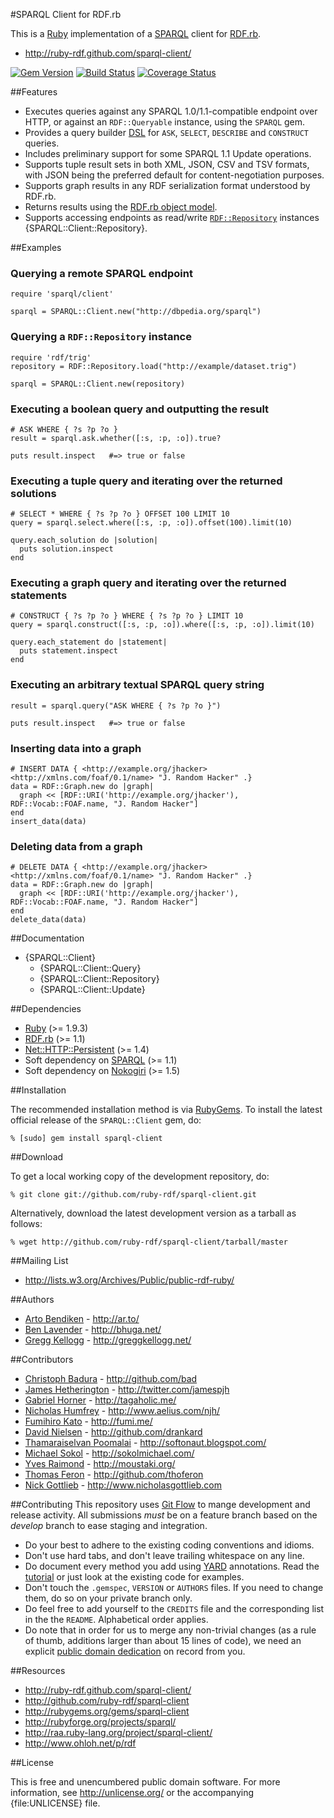 #SPARQL Client for RDF.rb

This is a [Ruby][] implementation of a [SPARQL][] client for [RDF.rb][].

* <http://ruby-rdf.github.com/sparql-client/>

[![Gem Version](https://badge.fury.io/rb/sparql-client.png)](http://badge.fury.io/rb/sparql-client)
[![Build Status](https://travis-ci.org/ruby-rdf/sparql-client.png?branch=master)](http://travis-ci.org/ruby-rdf/sparql-client)
[![Coverage Status](https://coveralls.io/repos/ruby-rdf/sparql-client/badge.svg?branch=master&service=github)](https://coveralls.io/github/ruby-rdf/sparql-client?branch=master)

##Features

* Executes queries against any SPARQL 1.0/1.1-compatible endpoint over HTTP,
  or against an `RDF::Queryable` instance, using the `SPARQL` gem.
* Provides a query builder [DSL][] for `ASK`, `SELECT`, `DESCRIBE` and
  `CONSTRUCT` queries.
* Includes preliminary support for some SPARQL 1.1 Update operations.
* Supports tuple result sets in both XML, JSON, CSV and TSV formats, with JSON being
  the preferred default for content-negotiation purposes.
* Supports graph results in any RDF serialization format understood by RDF.rb.
* Returns results using the [RDF.rb object model][RDF.rb model].
* Supports accessing endpoints as read/write [`RDF::Repository`][RDF::Repository]
  instances {SPARQL::Client::Repository}.

##Examples

### Querying a remote SPARQL endpoint
    require 'sparql/client'

    sparql = SPARQL::Client.new("http://dbpedia.org/sparql")

### Querying a `RDF::Repository` instance

    require 'rdf/trig'
    repository = RDF::Repository.load("http://example/dataset.trig")

    sparql = SPARQL::Client.new(repository)

### Executing a boolean query and outputting the result

    # ASK WHERE { ?s ?p ?o }
    result = sparql.ask.whether([:s, :p, :o]).true?

    puts result.inspect   #=> true or false

### Executing a tuple query and iterating over the returned solutions

    # SELECT * WHERE { ?s ?p ?o } OFFSET 100 LIMIT 10
    query = sparql.select.where([:s, :p, :o]).offset(100).limit(10)

    query.each_solution do |solution|
      puts solution.inspect
    end

### Executing a graph query and iterating over the returned statements

    # CONSTRUCT { ?s ?p ?o } WHERE { ?s ?p ?o } LIMIT 10
    query = sparql.construct([:s, :p, :o]).where([:s, :p, :o]).limit(10)

    query.each_statement do |statement|
      puts statement.inspect
    end

### Executing an arbitrary textual SPARQL query string

    result = sparql.query("ASK WHERE { ?s ?p ?o }")

    puts result.inspect   #=> true or false

### Inserting data into a graph

    # INSERT DATA { <http://example.org/jhacker> <http://xmlns.com/foaf/0.1/name> "J. Random Hacker" .}
    data = RDF::Graph.new do |graph|
      graph << [RDF::URI('http://example.org/jhacker'), RDF::Vocab::FOAF.name, "J. Random Hacker"]
    end
    insert_data(data)

### Deleting data from a graph

    # DELETE DATA { <http://example.org/jhacker> <http://xmlns.com/foaf/0.1/name> "J. Random Hacker" .}
    data = RDF::Graph.new do |graph|
      graph << [RDF::URI('http://example.org/jhacker'), RDF::Vocab::FOAF.name, "J. Random Hacker"]
    end
    delete_data(data)

##Documentation

* {SPARQL::Client}
  * {SPARQL::Client::Query}
  * {SPARQL::Client::Repository}
  * {SPARQL::Client::Update}

##Dependencies

* [Ruby](http://ruby-lang.org/) (>= 1.9.3)
* [RDF.rb](http://rubygems.org/gems/rdf) (>= 1.1)
* [Net::HTTP::Persistent](http://rubygems.org/gems/net-http-persistent) (>= 1.4)
* Soft dependency on [SPARQL](http://rubygems.org/gems/sparql) (>= 1.1)
* Soft dependency on [Nokogiri](http://rubygems.org/gems/nokogiri) (>= 1.5)

##Installation

The recommended installation method is via [RubyGems](http://rubygems.org/).
To install the latest official release of the `SPARQL::Client` gem, do:

    % [sudo] gem install sparql-client

##Download

To get a local working copy of the development repository, do:

    % git clone git://github.com/ruby-rdf/sparql-client.git

Alternatively, download the latest development version as a tarball as
follows:

    % wget http://github.com/ruby-rdf/sparql-client/tarball/master

##Mailing List

* <http://lists.w3.org/Archives/Public/public-rdf-ruby/>

##Authors

* [Arto Bendiken](http://github.com/bendiken) - <http://ar.to/>
* [Ben Lavender](http://github.com/bhuga) - <http://bhuga.net/>
* [Gregg Kellogg](http://github.com/gkellogg) - <http://greggkellogg.net/>

##Contributors

* [Christoph Badura](http://github.com/bad) - <http://github.com/bad>
* [James Hetherington](http://github.com/jamespjh) - <http://twitter.com/jamespjh>
* [Gabriel Horner](http://github.com/cldwalker) - <http://tagaholic.me/>
* [Nicholas Humfrey](http://github.com/njh) - <http://www.aelius.com/njh/>
* [Fumihiro Kato](http://github.com/fumi) - <http://fumi.me/>
* [David Nielsen](http://github.com/drankard) - <http://github.com/drankard>
* [Thamaraiselvan Poomalai](http://github.com/selvan) - <http://softonaut.blogspot.com/>
* [Michael Sokol](http://github.com/mikaa123) - <http://sokolmichael.com/>
* [Yves Raimond](http://github.com/moustaki) - <http://moustaki.org/>
* [Thomas Feron](http://github.com/thoferon) - <http://github.com/thoferon>
* [Nick Gottlieb](http://github.com/ngottlieb) - <http://www.nicholasgottlieb.com>

##Contributing
This repository uses [Git Flow](https://github.com/nvie/gitflow) to mange development and release activity. All submissions _must_ be on a feature branch based on the _develop_ branch to ease staging and integration.

* Do your best to adhere to the existing coding conventions and idioms.
* Don't use hard tabs, and don't leave trailing whitespace on any line.
* Do document every method you add using [YARD][] annotations. Read the
  [tutorial][YARD-GS] or just look at the existing code for examples.
* Don't touch the `.gemspec`, `VERSION` or `AUTHORS` files. If you need to
  change them, do so on your private branch only.
* Do feel free to add yourself to the `CREDITS` file and the corresponding
  list in the the `README`. Alphabetical order applies.
* Do note that in order for us to merge any non-trivial changes (as a rule
  of thumb, additions larger than about 15 lines of code), we need an
  explicit [public domain dedication][PDD] on record from you.

##Resources

* <http://ruby-rdf.github.com/sparql-client/>
* <http://github.com/ruby-rdf/sparql-client>
* <http://rubygems.org/gems/sparql-client>
* <http://rubyforge.org/projects/sparql/>
* <http://raa.ruby-lang.org/project/sparql-client/>
* <http://www.ohloh.net/p/rdf>

##License

This is free and unencumbered public domain software. For more information,
see <http://unlicense.org/> or the accompanying {file:UNLICENSE} file.

[Ruby]:            http://ruby-lang.org/
[RDF]:             http://www.w3.org/RDF/
[SPARQL]:          http://en.wikipedia.org/wiki/SPARQL
[SPARQL JSON]:     http://www.w3.org/TR/rdf-sparql-json-res/
[RDF.rb]:          http://rubygems.org/gems/rdf
[RDF.rb model]:    http://blog.datagraph.org/2010/03/rdf-for-ruby
[RDF::Repository]: http://rubydoc.info/github/ruby-rdf/rdf/RDF/Repository
[DSL]:             http://en.wikipedia.org/wiki/Domain-specific_language
                   "domain-specific language"
[YARD]:            http://yardoc.org/
[YARD-GS]:         http://rubydoc.info/docs/yard/file/docs/GettingStarted.md
[PDD]:             http://unlicense.org/#unlicensing-contributions
[Backports]:       http://rubygems.org/gems/backports
